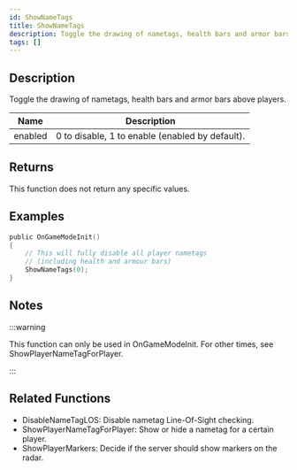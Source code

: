 ```yaml
---
id: ShowNameTags
title: ShowNameTags
description: Toggle the drawing of nametags, health bars and armor bars above players.
tags: []
---
```


## Description

Toggle the drawing of nametags, health bars and armor bars above players.

| Name    | Description                                     |
| ------- | ----------------------------------------------- |
| enabled | 0 to disable, 1 to enable (enabled by default). |

## Returns

This function does not return any specific values.

## Examples

```c
public OnGameModeInit()
{
    // This will fully disable all player nametags
    // (including health and armour bars)
    ShowNameTags(0);
}
```

## Notes

:::warning

This function can only be used in OnGameModeInit. For other times, see ShowPlayerNameTagForPlayer.

:::

## Related Functions

- DisableNameTagLOS: Disable nametag Line-Of-Sight checking.
- ShowPlayerNameTagForPlayer: Show or hide a nametag for a certain player.
- ShowPlayerMarkers: Decide if the server should show markers on the radar.

